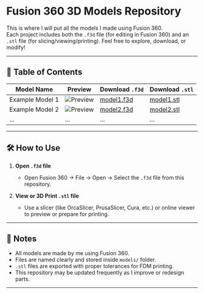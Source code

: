 # Fusion 360 3D Models Repository

This is where I will put all the models I made using Fusion 360.  
Each project includes both the `.f3d` file (for editing in Fusion 360) and an `.stl` file (for slicing/viewing/printing). Feel free to explore, download, or modify!

---

## 📁 Table of Contents

| Model Name | Preview | Download `.f3d` | Download `.stl` |
|------------|---------|------------------|------------------|
| Example Model 1 | ![Preview](previews/model1.png) | [model1.f3d](models/model1.f3d) | [model1.stl](models/model1.stl) |
| Example Model 2 | ![Preview](previews/model2.png) | [model2.f3d](models/model2.f3d) | [model2.stl](models/model2.stl) |
| ... | ... | ... | ... |

---

## 🛠️ How to Use

1. **Open `.f3d` file**  
   - Open Fusion 360 → File → Open → Select the `.f3d` file from this repository.

2. **View or 3D Print `.stl` file**  
   - Use a slicer (like OrcaSlicer, PrusaSlicer, Cura, etc.) or online viewer to preview or prepare for printing.

---

## 📌 Notes

- All models are made by me using Fusion 360.
- Files are named clearly and stored inside `models/` folder.
- `.stl` files are exported with proper tolerances for FDM printing.
- This repository may be updated frequently as I improve or redesign parts.

---

